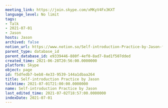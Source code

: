 ```yaml
---
meeting_link: https://join.skype.com/xMKyV4Fx3KXT
language_level: No limit
tags:
- Talk
- 2021-07-01
- Jason
hosts: Jason
archived: false
notion_url: https://www.notion.so/Self-introduction-Practice-by-Jason-f5dfedb7beb84e339539144a1dbaa264
parent_type: database_id
parent_database_id: e9339446-880f-4ef0-8ad7-8ad1f507dded
created_time: 2021-06-28T20:56:00.0000000
platform: Skype
object: page
id: f5dfedb7-beb8-4e33-9539-144a1dbaa264
title: Self-introduction Practice by Jason
talktime: 2021-07-01T21:00:00.0000000
name: Self-introduction Practice by Jason
last_edited_time: 2021-07-02T18:57:00.0000000
indexDate: 2021-07-01
---
```







